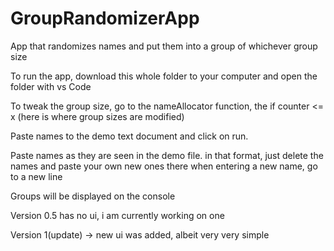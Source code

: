 # GroupRandomizerApp
App that randomizes names and put them into a group of whichever group size

To run the app, download this whole folder to your computer and open the folder with vs Code

To tweak the group size, go to the nameAllocator function, the if counter <= x (here is where group sizes are modified)

Paste names to the demo text document and click on run.

Paste names as they are seen in the demo file. in that format, just delete the names and paste your own new ones there
when entering a new name, go to a new line

Groups will be displayed on the console

Version 0.5 has no ui, i am currently working on one

Version 1(update) -> new ui was added, albeit very very simple
